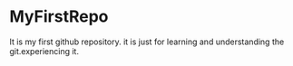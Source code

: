 # MyFirstRepo
It is my first github repository. it is just for learning and understanding the git.experiencing it.
